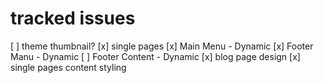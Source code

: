 # tracked issues
[ ] theme thumbnail?
[x] single pages
[x] Main Menu - Dynamic
[x] Footer Manu - Dynamic
[ ] Footer Content - Dynamic
[x] blog page design
[x] single pages content styling